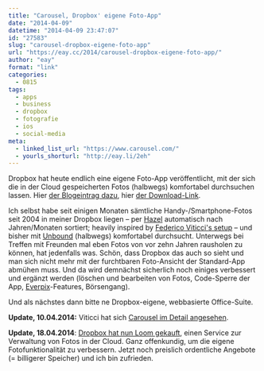 ```yaml
---
title: "Carousel, Dropbox' eigene Foto-App"
date: "2014-04-09"
datetime: "2014-04-09 23:47:07"
id: "27583"
slug: "carousel-dropbox-eigene-foto-app"
url: "https://eay.cc/2014/carousel-dropbox-eigene-foto-app/"
author: "eay"
format: "link"
categories:
  - 0815
tags:
  - apps
  - business
  - dropbox
  - fotografie
  - ios
  - social-media
meta:
  - linked_list_url: "https://www.carousel.com/"
  - yourls_shorturl: "http://eay.li/2eh"
---
```


Dropbox hat heute endlich eine eigene Foto-App veröffentlicht, mit der sich die in der Cloud gespeicherten Fotos (halbwegs) komfortabel durchsuchen lassen. Hier [der Blogeintrag dazu](https://blog.dropbox.com/2014/04/introducing-carousel/), hier [der Download-Link](https://itunes.apple.com/de/app/carousel-by-dropbox/id825931374?mt=8&uo=4&at=11lohW).

Ich selbst habe seit einigen Monaten sämtliche Handy-/Smartphone-Fotos seit 2004 in meiner Dropbox liegen – per [Hazel](http://www.noodlesoft.com/hazel.php) automatisch nach Jahren/Monaten sortiert; heavily inspired by [Federico Viticci's setup](http://www.macstories.net/tutorials/my-photo-management-workflow-early-2014/) – und bisher mit [Unbound](http://unboundapp.com/) (halbwegs) komfortabel durchsucht. Unterwegs bei Treffen mit Freunden mal eben Fotos von vor zehn Jahren rausholen zu können, hat jedenfalls was. Schön, dass Dropbox das auch so sieht und man sich nicht mehr mit der furchtbaren Foto-Ansicht der Standard-App abmühen muss. Und da wird demnächst sicherlich noch einiges verbessert und ergänzt werden (löschen und bearbeiten von Fotos, Code-Sperre der App, [Everpix](//eay.cc/2014/einblick-in-die-daten-des-gescheiterten-startups-everpix/)\-Features, Börsengang).

Und als nächstes dann bitte ne Dropbox-eigene, webbasierte Office-Suite.

**Update, 10.04.2014:** Viticci hat sich [Carousel im Detail angesehen](http://www.macstories.net/reviews/thoughts-on-dropbox-carousel/).

**Update, 18.04.2014**: [Dropbox hat nun Loom gekauft](http://www.macstories.net/news/dropbox-acquires-loom/), einen Service zur Verwaltung von Fotos in der Cloud. Ganz offenkundig, um die eigene Fotofunktionalität zu verbessern. Jetzt noch preislich ordentliche Angebote (= billigerer Speicher) und ich bin zufrieden.
